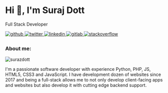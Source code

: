 <h1 align="left">Hi 👋, I'm Suraj Dott</h1>

<p align="left">Full Stack Developer</p>

<p align="left">
<a href="https://github.com/surazdott" target="_blank">
<img src=https://img.shields.io/badge/github-%2324292e.svg?&style=for-the-badge&logo=github&logoColor=white alt=github style="margin-bottom: 5px;" />
</a>
<a href="https://twitter.com/surajdatheputhe" target="_blank">
<img src=https://img.shields.io/badge/twitter-%2300acee.svg?&style=for-the-badge&logo=twitter&logoColor=white alt=twitter style="margin-bottom: 5px;" />
</a>
<a href="https://linkedin.com/in/suraj-datheputhe" target="_blank">
<img src=https://img.shields.io/badge/linkedin-%231E77B5.svg?&style=for-the-badge&logo=linkedin&logoColor=white alt=linkedin style="margin-bottom: 5px;" />
</a>
<a href="https://gitlab.com/surajdatheputhe" target="_blank">
<img src=https://img.shields.io/badge/gitlab-330F63.svg?&style=for-the-badge&logo=gitlab&logoColor=white alt=gitlab style="margin-bottom: 5px;" />
</a>
<a href="https://stackoverflow.com/users/12391092/suraj-datheputhe" target="_blank">
<img src=https://img.shields.io/badge/stackoverflow-%23F28032.svg?&style=for-the-badge&logo=stackoverflow&logoColor=white alt=stackoverflow style="margin-bottom: 5px;" />
</a>  
</p>

<h3 align="left">About me:</h3>

<p align="left"> <img src="https://komarev.com/ghpvc/?username=surazdott&label=Profile%20views&color=0e75b6&style=flat" alt="surazdott" /> </p>

<p align="left">I'm a passionate software developer with experience Python, PHP, JS, HTML5, CSS3 and JavaScript. I have development dozen of websites since 2017 and being a full-stack allows me to not only develop client-facing apps and websites but also develop it with cutting edge backend support.</p>
